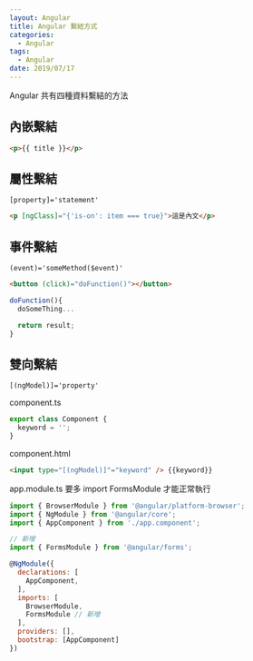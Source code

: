 ```yaml
---
layout: Angular
title: Angular 繫結方式
categories:
  - Angular
tags:
  - Angular
date: 2019/07/17
---
```


Angular 共有四種資料繫結的方法

## 內嵌繫結 

```html
<p>{{ title }}</p>
```

## 屬性繫結 
`[property]='statement'`

```html
<p [ngClass]="{'is-on': item === true}">這是內文</p>
```

## 事件繫結 
`(event)='someMethod($event)'`

```html
<button (click)="doFunction()"></button>
```

```js
doFunction(){
  doSomeThing...

  return result;
}
```

## 雙向繫結 
`[(ngModel)]='property'`

component.ts
```js
export class Component {
  keyword = '';
}
```

component.html
```html
<input type="[(ngModel)]"="keyword" /> {{keyword}}
```

app.module.ts 要多 import FormsModule 才能正常執行
```js
import { BrowserModule } from '@angular/platform-browser';
import { NgModule } from '@angular/core';
import { AppComponent } from './app.component';

// 新增
import { FormsModule } from '@angular/forms';

@NgModule({
  declarations: [
    AppComponent,
  ],
  imports: [
    BrowserModule,
    FormsModule // 新增
  ],
  providers: [],
  bootstrap: [AppComponent]
})
```